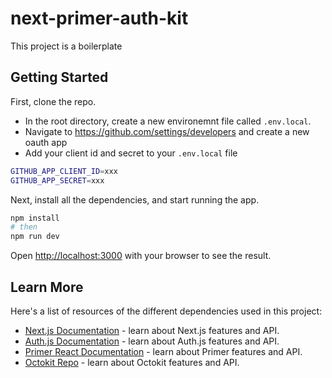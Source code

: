 # next-primer-auth-kit

This project is a boilerplate

## Getting Started

First, clone the repo.

- In the root directory, create a new environemnt file called `.env.local`.
- Navigate to https://github.com/settings/developers and create a new oauth app
- Add your client id and secret to your `.env.local` file

```bash
GITHUB_APP_CLIENT_ID=xxx
GITHUB_APP_SECRET=xxx
```

Next, install all the dependencies, and start running the app.

```bash
npm install
# then
npm run dev
```

Open [http://localhost:3000](http://localhost:3000) with your browser to see the result.

## Learn More

Here's a list of resources of the different dependencies used in this project:

- [Next.js Documentation](https://nextjs.org/docs) - learn about Next.js features and API.
- [Auth.js Documentation](https://authjs.dev/getting-started/oauth-tutorial) - learn about Auth.js features and API.
- [Primer React Documentation](https://primer.style/design/guides/development/react) - learn about Primer features and API.
- [Octokit Repo](https://github.com/octokit/octokit.js) - learn about Octokit features and API.
